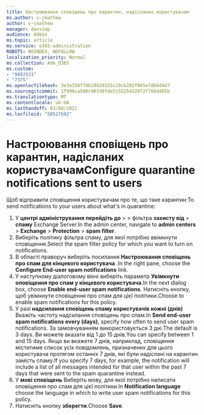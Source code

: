 ```yaml
---
title: Настроювання сповіщень про карантин, надісланих користувачам
ms.author: v-jmathew
author: v-jmathew
manager: dansimp
audience: Admin
ms.topic: article
ms.service: o365-administration
ROBOTS: NOINDEX, NOFOLLOW
localization_priority: Normal
ms.collection: Adm_O365
ms.custom:
- "9002531"
- "7375"
ms.openlocfilehash: 3e3e350f74b19420155c29cb282f065e7db6d4d7
ms.sourcegitcommit: 1f998ca586c90330fde515525432072f766d485b
ms.translationtype: MT
ms.contentlocale: uk-UA
ms.lasthandoff: 03/08/2021
ms.locfileid: "50527692"
---
```

# <a name="configure-quarantine-notifications-sent-to-users"></a><span data-ttu-id="98a2e-102">Настроювання сповіщень про карантин, надісланих користувачам</span><span class="sxs-lookup"><span data-stu-id="98a2e-102">Configure quarantine notifications sent to users</span></span>

<span data-ttu-id="98a2e-103">Щоб відправити сповіщення користувачам про те, що таке карантин:</span><span class="sxs-lookup"><span data-stu-id="98a2e-103">To send notifications to your users about what's in quarantine:</span></span>

1. <span data-ttu-id="98a2e-104">У **центрі адміністрування перейдіть до**  >    >  фільтра **захисту від**  >  **спаму** Exchange Server.</span><span class="sxs-lookup"><span data-stu-id="98a2e-104">In the admin center, navigate to **admin centers** > **Exchange** > **Protection** > **spam filter**.</span></span>
2. <span data-ttu-id="98a2e-105">Виберіть політику фільтра спаму, для якої потрібно ввімкнути сповіщення.</span><span class="sxs-lookup"><span data-stu-id="98a2e-105">Select the spam filter policy for which you want to turn on notifications.</span></span>
3. <span data-ttu-id="98a2e-106">В області праворуч виберіть посилання **Настроювання сповіщень про спам для кінцевого користувача** .</span><span class="sxs-lookup"><span data-stu-id="98a2e-106">In the right pane, choose the **Configure End-user spam notifications** link.</span></span>
4. <span data-ttu-id="98a2e-107">У наступному діалоговому вікні виберіть параметр **Увімкнути оповіщення про спам у кінцевого користувача**.</span><span class="sxs-lookup"><span data-stu-id="98a2e-107">In the next dialog box, choose **Enable end-user spam notifications**.</span></span> <span data-ttu-id="98a2e-108">Натисніть кнопку, щоб увімкнути сповіщення про спам для цієї політики.</span><span class="sxs-lookup"><span data-stu-id="98a2e-108">Choose to enable spam notifications for this policy.</span></span>
5. <span data-ttu-id="98a2e-109">У разі **надсилання сповіщень спаму користувачів кожні (днів)** Вкажіть частоту надсилання сповіщень про спам.</span><span class="sxs-lookup"><span data-stu-id="98a2e-109">In **Send end-user spam notifications every (days)**, specify how often to send user spam notifications.</span></span> <span data-ttu-id="98a2e-110">За замовчуванням використовується 3 дні.</span><span class="sxs-lookup"><span data-stu-id="98a2e-110">The default is 3 days.</span></span> <span data-ttu-id="98a2e-111">Ви можете вказати від 1 до 15 днів.</span><span class="sxs-lookup"><span data-stu-id="98a2e-111">You can specify between 1 and 15 days.</span></span> <span data-ttu-id="98a2e-112">Якщо ви вкажете 7 днів, наприклад, сповіщення міститиме список усіх повідомлень, призначених для цього користувача протягом останніх 7 днів, які були надіслані на карантин замість спаму.</span><span class="sxs-lookup"><span data-stu-id="98a2e-112">If you specify 7 days, for example, the notification will include a list of all messages intended for that user within the past 7 days that were sent to the spam quarantine instead.</span></span>
6. <span data-ttu-id="98a2e-113">У **мові сповіщень** Виберіть мову, для якої потрібно написати оповіщення про спам для цієї політики.</span><span class="sxs-lookup"><span data-stu-id="98a2e-113">In **Notification language** choose the language in which to write user spam notifications for this policy.</span></span>
7. <span data-ttu-id="98a2e-114">Натисніть кнопку **зберегти**.</span><span class="sxs-lookup"><span data-stu-id="98a2e-114">Choose **Save**.</span></span>
